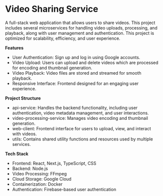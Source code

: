 # Video Sharing Service

A full-stack web application that allows users to share videos. This project includes several microservices for handling video uploads, processing, and playback, along with user management and authentication. This project is optimized for scalability, efficiency, and user experience.

**Features**
- User Authentication: Sign up and log in using Google accounts.
- Video Upload: Users can upload and delete videos which are processed for encoding and thumbnail generation.
- Video Playback: Video files are stored and streamed for smooth playback.
- Responsive Interface: Frontend designed for an engaging user experience.

**Project Structure**
- api-service: Handles the backend functionality, including user authentication, video metadata management, and user interactions.
- video-processing-service: Manages video encoding and thumbnail generation.
- web-client: Frontend interface for users to upload, view, and interact with videos.
- utils: Contains shared utility functions and resources used by multiple services.

**Tech Stack**
- Frontend: React, Next.js, TypeScript, CSS
- Backend: Node.js
- Video Processing: FFmpeg
- Cloud Storage: Google Cloud
- Containerization: Docker
- Authentication: Firebase-based user authentication
